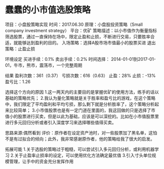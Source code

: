 # 蠢蠢的小市值选股策略

项目：小盘股策略实现
时间：2017.06.30
原理：小盘股投资策略（Small company investment strategy）
平台：优矿
策略描述：以小市值作为衡量指标筛选股票，通过一直保持在场中，限定止盈和止损，不断进行交易，只要胜率合适，就能够达到盈利的目的。
入场策略：选择A股市场市值最小的股票买进
退出策略：止盈止损

环境设定
买进手续：0.1%
卖出手续：0.2%
时间选择： 2014-01-01到2017-01-01，牛市，熊市，震荡市，一个完整周期

结果
盈利次数：361（0.37）
亏损次数：616（0.63）
止盈：28%
止损：-13%
盈亏比：1.26

选择这个方向的原因
1.这一两天内的主要目的是掌握优矿的使用方法，练手的话以基础的策略优先；
2.我认为量化策略就是关于胜率和盈亏比的游戏，在这个策略中，我们限定了平均盈利和平均亏损，那么剩下就是分析胜率了，这个策略分析起来比较简单；
3.小市值股票也是有一定门道在里面的，我这回做的只是选择了市值小的股票进行买卖，但是以此为基础，应该是可以深挖的。比如在小市值股票里进行多元回归分析或者引入深度学习来选择哪些值得买卖。

思路来源:偶然看到
评价：原作者在设定资产池时，对一些股票加了黑名单，这怕不是有过拟合的倾向；此外，我非常感谢原作者，他的策略给我了很大的启发。

拓展可能
1.关于选股的策略过于粗糙，可以尝试引入多元回归分析，或利用机器学习
2.关于止盈率止损率的设定，可以使用优化方法确定最优值
3.引入寸头单位规模管理，让手中的资金充分发挥作用
